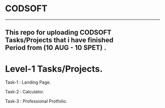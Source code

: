 # CODSOFT
---------------------------------------
This repo for uploading CODSOFT Tasks/Projects that i have finished  
Period from (10 AUG - 10 SPET) .
--------------------------------------
# Level-1 Tasks/Projects.
Task-1 : Landing Page.  

Task-2 : Calculator.

Task-3 : Professional Protfolio.
